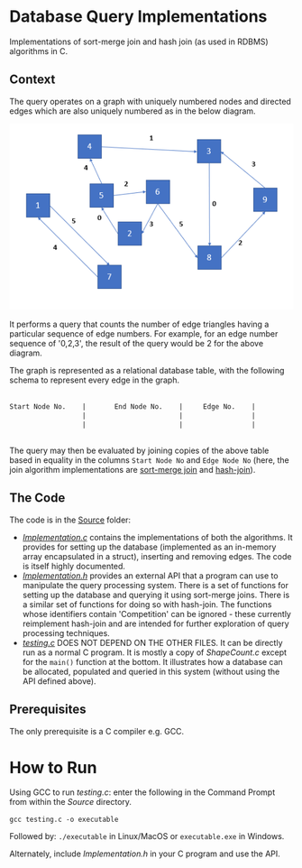 # Database Query Implementations
Implementations of sort-merge join and hash join (as used in RDBMS) algorithms in C.

## Context

The query operates on a graph with uniquely numbered nodes and directed edges which are also uniquely numbered as in the below diagram.

![image](GraphVisual.png)

It performs a query that counts the number of edge triangles having a particular sequence of edge numbers. For example, for an edge number sequence of '0,2,3', the result of the query would be 2 for the above diagram.

The graph is represented as a relational database table, with the following schema to represent every edge in the graph.

```

Start Node No.    |       End Node No.    |     Edge No.    |
                  |                       |                 |
                  |                       |                 |
                  
```

The query may then be evaluated by joining copies of the above table based in equality in the columns `Start Node No` and `Edge Node No` (here, the join algorithm implementations are [sort-merge join](https://en.wikipedia.org/wiki/Sort-merge_join) and [hash-join](https://en.wikipedia.org/wiki/Hash_join)).

## The Code

The code is in the [Source](Source) folder:
- [*Implementation.c*](Source/Implementation.c) contains the implementations of both the algorithms. It provides for setting up the database (implemented as an in-memory array encapsulated in a struct), inserting and removing edges. The code is itself highly documented.
- [*Implementation.h*](Source/ShapeCount.h) provides an external API that a program can use to manipulate the query processing system. There is a set of functions for setting up the database and querying it using sort-merge joins. There is a similar set of functions for doing so with hash-join. The functions whose identifiers contain 'Competition' can be ignored - these currently reimplement hash-join and are intended for further exploration of query processing techniques.
- [*testing.c*](Source/testing.c) DOES NOT DEPEND ON THE OTHER FILES. It can be directly run as a normal C program. It is mostly a copy of *ShapeCount.c* except for the `main()` function at the bottom. It illustrates how a database can be allocated, populated and queried in this system (without using the API defined above).

## Prerequisites 

The only prerequisite is a C compiler e.g. GCC.

# How to Run
Using GCC to run *testing.c*: enter the following in the Command Prompt from within the *Source* directory. 
```
gcc testing.c -o executable
```
Followed by:
`./executable` in Linux/MacOS or
`executable.exe` in Windows.

Alternately, include *Implementation.h* in your C program and use the API.

